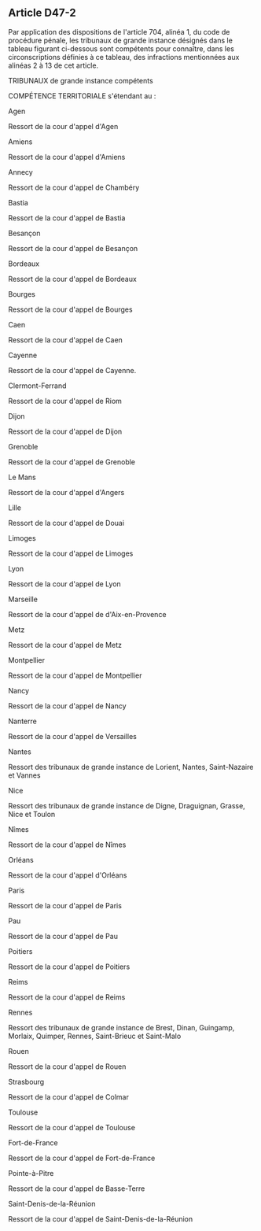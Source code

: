 Article D47-2
----
Par application des dispositions de l'article 704, alinéa 1, du code de
procédure pénale, les tribunaux de grande instance désignés dans le tableau
figurant ci-dessous sont compétents pour connaître, dans les circonscriptions
définies à ce tableau, des infractions mentionnées aux alinéas 2 à 13 de cet
article.

TRIBUNAUX de grande instance compétents

COMPÉTENCE TERRITORIALE s'étendant au :

Agen

Ressort de la cour d'appel d'Agen

Amiens

Ressort de la cour d'appel d'Amiens

Annecy

Ressort de la cour d'appel de Chambéry

Bastia

Ressort de la cour d'appel de Bastia

Besançon

Ressort de la cour d'appel de Besançon

Bordeaux

Ressort de la cour d'appel de Bordeaux

Bourges

Ressort de la cour d'appel de Bourges

Caen

Ressort de la cour d'appel de Caen

Cayenne

Ressort de la cour d'appel de Cayenne.

Clermont-Ferrand

Ressort de la cour d'appel de Riom

Dijon

Ressort de la cour d'appel de Dijon

Grenoble

Ressort de la cour d'appel de Grenoble

Le Mans

Ressort de la cour d'appel d'Angers

Lille

Ressort de la cour d'appel de Douai

Limoges

Ressort de la cour d'appel de Limoges

Lyon

Ressort de la cour d'appel de Lyon

Marseille

Ressort de la cour d'appel de d'Aix-en-Provence

Metz

Ressort de la cour d'appel de Metz

Montpellier

Ressort de la cour d'appel de Montpellier

Nancy

Ressort de la cour d'appel de Nancy

Nanterre

Ressort de la cour d'appel de Versailles

Nantes

Ressort des tribunaux de grande instance de Lorient, Nantes, Saint-Nazaire et
Vannes

Nice

Ressort des tribunaux de grande instance de Digne, Draguignan, Grasse, Nice et
Toulon

Nîmes

Ressort de la cour d'appel de Nîmes

Orléans

Ressort de la cour d'appel d'Orléans

Paris

Ressort de la cour d'appel de Paris

Pau

Ressort de la cour d'appel de Pau

Poitiers

Ressort de la cour d'appel de Poitiers

Reims

Ressort de la cour d'appel de Reims

Rennes

Ressort des tribunaux de grande instance de Brest, Dinan, Guingamp, Morlaix,
Quimper, Rennes, Saint-Brieuc et Saint-Malo

Rouen

Ressort de la cour d'appel de Rouen

Strasbourg

Ressort de la cour d'appel de Colmar

Toulouse

Ressort de la cour d'appel de Toulouse

Fort-de-France

Ressort de la cour d'appel de Fort-de-France

Pointe-à-Pitre

Ressort de la cour d'appel de Basse-Terre

Saint-Denis-de-la-Réunion

Ressort de la cour d'appel de Saint-Denis-de-la-Réunion
